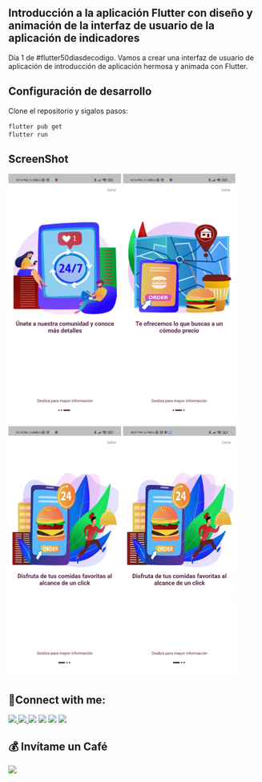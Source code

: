 ## Introducción a la aplicación Flutter con diseño y animación de la interfaz de usuario de la aplicación de indicadores

Día 1 de #flutter50diasdecodigo. 
Vamos a crear una interfaz de usuario de aplicación de introducción de aplicación hermosa y animada con Flutter.


## Configuración de desarrollo
Clone el repositorio y sigalos pasos:
```
flutter pub get
flutter run
```

## ScreenShot

<img src="assets/flutter_slide_1.jpg" height="500em"/>&nbsp;<img src="assets/flutter_slide_2.jpg" height="500em" />&nbsp;<img src="assets/flutter_slide_3.jpg" height="500em" />&nbsp;<img src="assets/slider.gif" height="500em" />

## 📝Connect with me:
<a href="https://www.linkedin.com/in/juanshotlc/">
 <img src="https://img.shields.io/badge/linkedin-0A66C2.svg?style=for-the-badge&logo=linkedin&logoColor=white">
</a>
 
<a href="https://instagram.com/JuanShotLC">
    <img src="https://skillicons.dev/icons?i=instagram&theme=dark" />
  </a>
  <a href="https://tlgrm.in/JuanShotLC" target="_blank" rel="noreferrer"><img src="https://www.freepnglogos.com/uploads/telegram-logo-4.png" height="50"  /></a>
  <a href="https://www.buymeacoffee.com/JuanShotLC" target="_blank" rel="noreferrer"><img src="https://cdn.dribbble.com/users/3349322/avatars/normal/ef2dbd3c4c50e2b4f7c916f1e763e5b6.jpg?1605768164" height="50"  /></a>
  <a href="https://www.youtube.com/c/JuanShotLC" target="_blank" rel="noreferrer"><img src="https://cdn.icon-icons.com/icons2/2592/PNG/512/youtube_logo_icon_154503.png" height=55  ></a>
<a href="https://lc.jbrshot@gmail.com" target="_blank" rel="noreferrer"><img src="https://www.pngall.com/wp-content/uploads/12/Gmail-Logo-PNG-Cutout.png" height="50"  /></a>

  ## 💰 Invítame un Café
<a href="https://www.buymeacoffee.com/JuanShotLC"><img src="https://cdn.buymeacoffee.com/buttons/v2/default-yellow.png" width="200" /></a>
